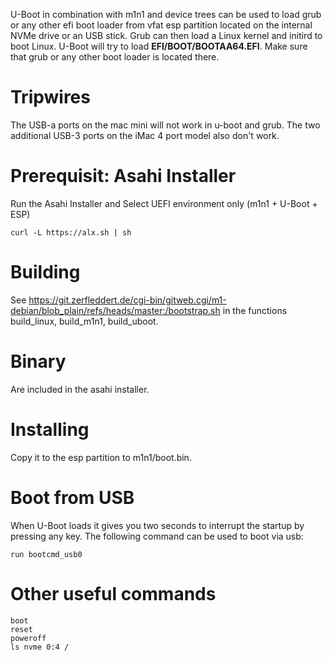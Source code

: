 U-Boot in combination with m1n1 and device trees can be used to load grub or
any other efi boot loader from vfat esp partition located on the internal NVMe drive
or an USB stick. Grub can then load a Linux kernel and initird to boot Linux. U-Boot will try to load **EFI/BOOT/BOOTAA64.EFI**.
Make sure that grub or any other boot loader is located there.

# Tripwires

The USB-a ports on the mac mini will not work in u-boot and grub. The two additional USB-3 ports on the iMac 4 port model also don't work.

# Prerequisit: Asahi Installer

Run the Asahi Installer and Select UEFI environment only (m1n1 + U-Boot + ESP)
```
curl -L https://alx.sh | sh
```

# Building
See
https://git.zerfleddert.de/cgi-bin/gitweb.cgi/m1-debian/blob_plain/refs/heads/master:/bootstrap.sh
in the functions build_linux, build_m1n1, build_uboot.

# Binary

Are included in the asahi installer.

# Installing
Copy it to the esp partition to m1n1/boot.bin.

# Boot from USB

When U-Boot loads it gives you two seconds to interrupt the startup by pressing
any key. The following command can be used to boot via usb:

```
run bootcmd_usb0
```

# Other useful commands

```
boot
reset
poweroff
ls nvme 0:4 /
```
